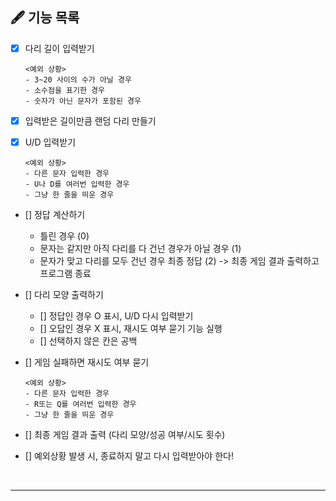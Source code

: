 ## 🖋️ 기능 목록
- [x] 다리 길이 입력받기
  ```
  <예외 상황>
  - 3~20 사이의 수가 아닐 경우
  - 소수점을 표기한 경우
  - 숫자가 아닌 문자가 포함된 경우
  ```

- [x] 입력받은 길이만큼 랜덤 다리 만들기

- [x] U/D 입력받기
  ```
  <예외 상황>
  - 다른 문자 입력한 경우
  - U나 D를 여러번 입력한 경우
  - 그냥 한 줄을 띄운 경우
  ```

- [] 정답 계산하기
  - 틀린 경우 (0)
  - 문자는 같지만 아직 다리를 다 건넌 경우가 아닐 경우 (1)
  - 문자가 맞고 다리를 모두 건넌 경우 최종 정답 (2) -> 최종 게임 결과 출력하고 프로그램 종료
  

- [] 다리 모양 출력하기
  - [] 정답인 경우 O 표시, U/D 다시 입력받기
  - [] 오답인 경우 X 표시, 재시도 여부 묻기 기능 실행
  - [] 선택하지 않은 칸은 공백

- [] 게임 실패하면 재시도 여부 묻기
  ```
  <예외 상황>
  - 다른 문자 입력한 경우
  - R또는 Q를 여러번 입력한 경우
  - 그냥 한 줄을 띄운 경우
  ```

- [] 최종 게임 결과 출력 (다리 모양/성공 여부/시도 횟수)

- [] 예외상황 발생 시, 종료하지 말고 다시 입력받아야 한다!

<br />
<hr>
